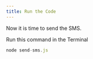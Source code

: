 ```yaml
---
title: Run the Code
---
```


Now it is time to send the SMS.

Run this command in the Terminal

```js
node send-sms.js
```
